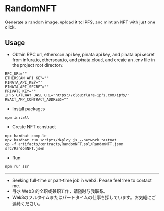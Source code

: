 # RandomNFT
Generate a random image, upload it to IPFS, and mint an NFT with just one click.

## Usage

- Obtain RPC url, etherscan api key, pinata api key, and pinata api secret from infura.io, etherscan.io, and pinata.cloud, and create an .env file in the project root directory.
```
RPC_URL=""
ETHERSCAN_API_KEY=""
PINATA_API_KEY=""
PINATA_API_SECRET=""
PRIVATE_KEY=""
IPFS_GATEWAY_BASE_URI="https://cloudflare-ipfs.com/ipfs/"
REACT_APP_CONTRACT_ADDRESS=""
```

- Install packages
```
npm install
```

- Create NFT constract
```
npx hardhat compile
npx hardhat run scripts/deploy.js --network testnet
cp -f artifacts/contracts/RandomNFT.sol/RandomNFT.json src/RandomNFT.json
```

- Run
```
npm run ssr
```


---
- Seeking full-time or part-time job in web3. Please feel free to contact me.
- 寻求 Web3 的全职或兼职工作，请随时与我联系。
- Web3のフルタイムまたはパートタイムの仕事を探しています。お気軽にご連絡ください。
